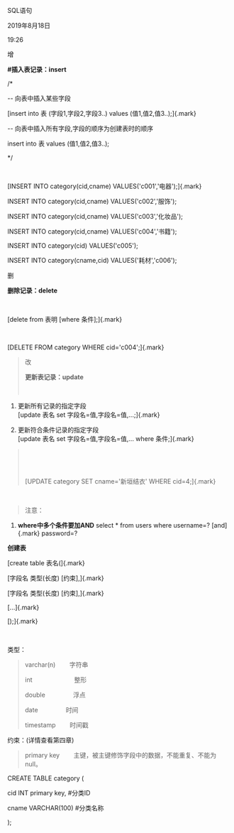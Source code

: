 SQL语句

2019年8月18日

19:26

增

**#插入表记录：insert**

/\*

\-- 向表中插入某些字段

[insert into 表 (字段1,字段2,字段3..) values (值1,值2,值3..);]{.mark}

\-- 向表中插入所有字段,字段的顺序为创建表时的顺序

insert into 表 values (值1,值2,值3..);

\*/

 

[INSERT INTO category(cid,cname) VALUES(\'c001\',\'电器\');]{.mark}

INSERT INTO category(cid,cname) VALUES(\'c002\',\'服饰\');

INSERT INTO category(cid,cname) VALUES(\'c003\',\'化妆品\');

INSERT INTO category(cid,cname) VALUES(\'c004\',\'书籍\');

INSERT INTO category(cid) VALUES(\'c005\');

INSERT INTO category(cname,cid) VALUES(\'耗材\',\'c006\');

删

**删除记录：delete**

 

[delete from 表明 \[where 条件\];]{.mark}

 

[DELETE FROM category WHERE cid=\'c004\';]{.mark}

> 改
>
> **更新表记录：update**
>
>  

1.  更新所有记录的指定字段\
    [update 表名 set 字段名=值,字段名=值,\...;]{.mark}

2.  更新符合条件记录的指定字段\
    [update 表名 set 字段名=值,字段名=值,\... where 条件;]{.mark}

>  
>
>  
>
> [UPDATE category SET cname=\'新垣结衣\' WHERE cid=4;]{.mark}

 

> 注意：

1.  **where中多个条件要加AND** select \* from users where username=? [and]{.mark} password=?

**创建表**

[create table 表名(]{.mark}

[字段名 类型(长度) \[约束\],]{.mark}

[字段名 类型(长度) \[约束\],]{.mark}

[\...]{.mark}

[);]{.mark}

 

类型：

> varchar(n)        字符串
>
> int                        整形
>
> double                浮点
>
> date                时间
>
> timestamp        时间戳

约束：(详情查看第四章)

> primary key        主键，被主键修饰字段中的数据，不能重复、不能为null。

CREATE TABLE category (

cid INT primary key, #分类ID

cname VARCHAR(100) #分类名称

);
